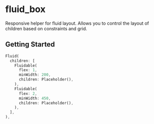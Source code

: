 # fluid_box

Responsive helper for fluid layout. Allows you to control the layout of children based on constraints and grid.

## Getting Started

```dart
Fluid(
  children: [
    Fluidable(
      flex: 1,
      minWidth: 200,
      children: Placeholder(),
    ),
    Fluidable(
      flex: 2,
      minWidth: 450,
      children: Placeholder(),
    ),
  ],
),
```
